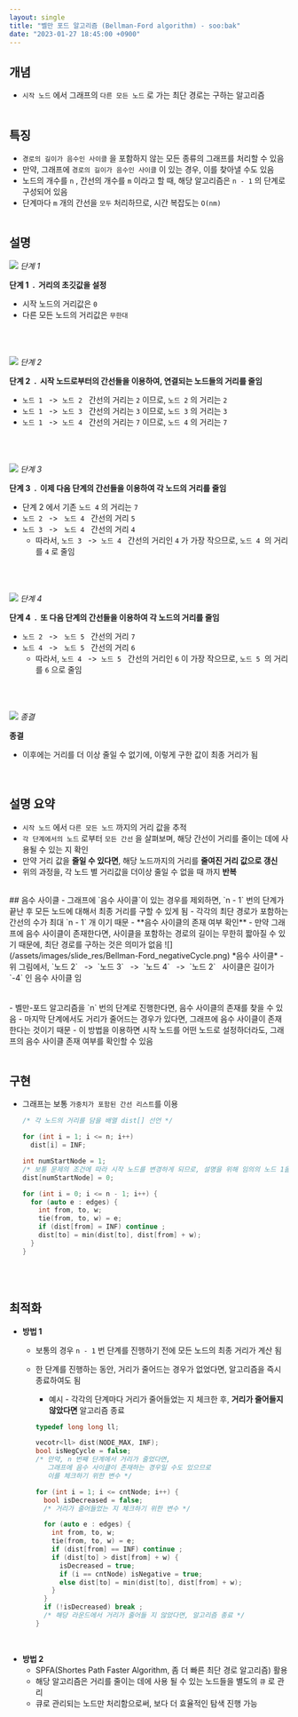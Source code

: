 ```yaml
---
layout: single
title: "벨만 포드 알고리즘 (Bellman-Ford algorithm) - soo:bak"
date: "2023-01-27 18:45:00 +0900"
---
```


## 개념
  - `시작 노드` 에서 그래프의 `다른 모든 노드` 로 가는 최단 경로는 구하는 알고리즘
<br><br>

## 특징
  - `경로의 길이가 음수인 사이클` 을 포함하지 않는 모든 종류의 그래프를 처리할 수 있음
  - 만약, 그래프에 `경로의 길이가 음수인 사이클` 이 있는 경우, 이를 찾아낼 수도 있음
  - 노드의 개수를 `n` , 간선의 개수를 `m` 이라고 할 때, 해당 알고리즘은 `n - 1` 의 단계로 구성되어 있음
  - 단계마다 `m` 개의 간선을 `모두` 처리하므로, 시간 복잡도는 `O(nm)`
<br><br>

## 설명

  ![](/assets/images/slide_res/Bellman-Ford_step1.png)
  *단계 1*

  <b>단계 1&nbsp; . &nbsp;거리의 초깃값을 설정</b><br>

  - 시작 노드의 거리값은 `0`<br>
  - 다른 모든 노드의 거리값은 `무한대`<br>

  <br><br><br>
  ![](/assets/images/slide_res/Bellman-Ford_step2.png)
  *단계 2*

  <b>단계 2&nbsp; . &nbsp;시작 노드로부터의 간선들을 이용하여, 연결되는 노드들의 거리를 줄임</b><br>

  - `노드 1` &nbsp; -> &nbsp;`노드 2` &nbsp; 간선의 거리는 `2` 이므로, `노드 2` 의 거리는 `2` <br>
  - `노드 1` &nbsp; -> &nbsp;`노드 3` &nbsp; 간선의 거리는 `3` 이므로, `노드 3` 의 거리는 `3`<br>
  - `노드 1` &nbsp; -> &nbsp;`노드 4` &nbsp; 간선의 거리는 `7` 이므로, `노드 4` 의 거리는 `7`<br>

  <br><br><br>
  ![](/assets/images/slide_res/Bellman-Ford_step3.png)
  *단계 3*

  <b>단계 3&nbsp; . &nbsp;이제 다음 단계의 간선들을 이용하여 각 노드의 거리를 줄임</b><br>


  - 단계 2 에서 기존 `노드 4` 의 거리는 `7`
  - `노드 2` &nbsp; -> &nbsp; `노드 4` &nbsp; 간선의 거리 `5`<br>
  - `노드 3` &nbsp; -> &nbsp; `노드 4` &nbsp; 간선의 거리 `4`<br>
    - 따라서, `노드 3` &nbsp; -> &nbsp;`노드 4` &nbsp; 간선의 거리인 `4` 가 가장 작으므로, `노드 4` &nbsp;의 거리를 `4` 로 줄임

  <br><br><br>
  ![](/assets/images/slide_res/Bellman-Ford_step4.png)
  *단계 4*

  <b>단계 4&nbsp; . &nbsp;또 다음 단계의 간선들을 이용하여 각 노드의 거리를 줄임</b><br>


  - `노드 2` &nbsp; -> &nbsp; `노드 5` &nbsp; 간선의 거리 `7`<br>
  - `노드 4` &nbsp; -> &nbsp; `노드 5` &nbsp; 간선의 거리 `6`<br>
    - 따라서, `노드 4` &nbsp; -> &nbsp;`노드 5` &nbsp; 간선의 거리인 `6` 이 가장 작으므로, `노드 5` &nbsp;의 거리를 `6` 으로 줄임

  <br><br><br>
  ![](/assets/images/slide_res/Bellman-Ford_finalResult.png)
  *종결*

  <b>종결</b><br>
  - 이후에는 거리를 더 이상 줄일 수 없기에, 이렇게 구한 값이 최종 거리가 됨<br>
<br><br>

## 설명 요약
  - `시작 노드` 에서 `다른 모든 노드` 까지의 거리 값을 추적
  - `각 단계에서의 노드` 로부터 `모든 간선` 을 살펴보며, 해당 간선이 거리를 줄이는 데에 사용될 수 있는 지 확인
  - 만약 거리 값을 **줄일 수 있다면**, 해당 노드까지의 거리를 **줄여진 거리 값으로 갱신**
  - 위의 과정을, 각 노드 별 거리값을 더이상 줄일 수 없을 때 까지 **반복**

<br>
## 음수 사이클
  - 그래프에 `음수 사이클`이 있는 경우를 제외하면, `n - 1` 번의 단계가 끝난 후 모든 노드에 대해서 최종 거리를 구할 수 있게 됨
    - 각각의 최단 경로가 포함하는 간선의 수가 최대 `n - 1` 개 이기 때문
  - **음수 사이클의 존재 여부 확인**
    - 만약 그래프에 음수 사이클이 존재한다면, 사이클을 포함하는 경로의 길이는 무한히 짧아질 수 있기 때문에, 최단 경로를 구하는 것은 의미가 없음
  ![](/assets/images/slide_res/Bellman-Ford_negativeCycle.png)
  *음수 사이클*
      - 위 그림에서, `노드 2` &nbsp; -> &nbsp;`노드 3` &nbsp; -> &nbsp;`노드 4` &nbsp; -> &nbsp;`노드 2` &nbsp; 사이클은 길이가 `-4` 인 음수 사이클 임
    <br><br><br>
    - 벨만-포드 알고리즘을 `n` 번의 단계로 진행한다면, 음수 사이클의 존재를 찾을 수 있음
      - 마지막 단계에서도 거리가 줄어드는 경우가 있다면, 그래프에 음수 사이클이 존재한다는 것이기 때문
      - 이 방법을 이용하면 시작 노드를 어떤 노드로 설정하더라도, 그래프의 음수 사이클 존재 여부를 확인할 수 있음
<br><br>


## 구현
- 그래프는 보통 `가중치가 포함된 간선 리스트`를 이용

  ```c++
  /* 각 노드의 거리를 담을 배열 dist[] 선언 */

  for (int i = 1; i <= n; i++)
    dist[i] = INF;

  int numStartNode = 1;
  /* 보통 문제의 조건에 따라 시작 노드를 변경하게 되므로, 설명을 위해 임의의 노드 1을 시작 노드로 선언하였음 */
  dist[numStartNode] = 0;

  for (int i = 0; i <= n - 1; i++) {
    for (auto e : edges) {
      int from, to, w;
      tie(from, to, w) = e;
      if (dist[from] = INF) continue ;
      dist[to] = min(dist[to], dist[from] + w);
    }
  }
  ```
<br><br>


## 최적화
- **방법 1**
  - 보통의 경우 `n - 1` 번 단계를 진행하기 전에 모든 노드의 최종 거리가 계산 됨
  - 한 단계를 진행하는 동안, 거리가 줄어드는 경우가 없었다면, 알고리즘을 즉시 종료하여도 됨
    - 예시 - 각각의 단계마다 거리가 줄어들었는 지 체크한 후, **거리가 줄어들지 않았다면** 알고리즘 종료

    ```c++
    typedef long long ll;

    vecotr<ll> dist(NODE_MAX, INF);
    bool isNegCycle = false;
    /* 만약, n 번째 단계에서 거리가 줄었다면,
       그래프에 음수 사이클이 존재하는 경우일 수도 있으므로
       이를 체크하기 위한 변수 */

    for (int i = 1; i <= cntNode; i++) {
      bool isDecreased = false;
      /* 거리가 줄어들었는 지 체크하기 위한 변수 */

      for (auto e : edges) {
        int from, to, w;
        tie(from, to, w) = e;
        if (dist[from] == INF) continue ;
        if (dist[to] > dist[from] + w) {
          isDecreased = true;
          if (i == cntNode) isNegative = true;
          else dist[to] = min(dist[to], dist[from] + w);
        }
      }
      if (!isDecreased) break ;
      /* 해당 라운드에서 거리가 줄어들 지 않았다면, 알고리즘 종료 */
    }
    ```
<br>

- **방법 2**
  - SPFA(Shortes Path Faster Algorithm, 좀 더 빠른 최단 경로 알고리즘) 활용
  - 해당 알고리즘은 거리를 줄이는 데에 사용 될 수 있는 노드들을 별도의 `큐` 로 관리
  - 큐로 관리되는 노드만 처리함으로써, 보다 더 효율적인 탐색 진행 가능
<br><br>
